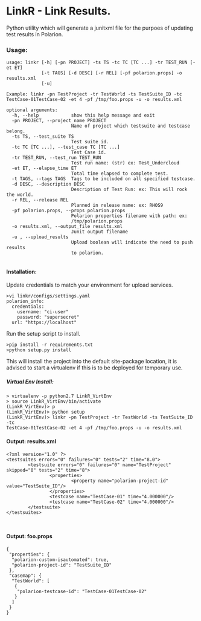 # LinkR - Link Results.
Python utility which will generate a junitxml file for the purpoes of updating
test results in Polarion.

### Usage:
```
usage: linkr [-h] [-pn PROJECT] -ts TS -tc TC [TC ...] -tr TEST_RUN [-et ET]
             [-t TAGS] [-d DESC] [-r REL] [-pf polarion.props] -o results.xml
             [-u]

Example: linkr -pn TestProject -tr TestWorld -ts TestSuite_ID -tc
TestCase-01TestCase-02 -et 4 -pf /tmp/foo.props -u -o results.xml

optional arguments:
  -h, --help            show this help message and exit
  -pn PROJECT, --project_name PROJECT
                        Name of project which testsuite and testcase belong.
  -ts TS, --test_suite TS
                        Test suite id.
  -tc TC [TC ...], --test_case TC [TC ...]
                        Test Case id.
  -tr TEST_RUN, --test_run TEST_RUN
                        Test run name: (str) ex: Test_Undercloud
  -et ET, --elapse_time ET
                        Total time elapsed to complete test.
  -t TAGS, --tags TAGS  Tags to be included on all specified testcase.
  -d DESC, --description DESC
                        Description of Test Run: ex: This will rock the world.
  -r REL, --release REL
                        Planned in release name: ex: RHOS9
  -pf polarion.props, --props polarion.props
                        Polarion properties filename with path: ex:
                        /tmp/polarion.props
  -o results.xml, --output_file results.xml
                        Junit output filename
  -u , --upload_results
                        Upload boolean will indicate the need to push results
                        to polarion.


```
#### Installation:
Update credentials to match your environment for upload services.

```
>vi linkr/configs/settings.yaml
polarion_info:
  credentials:
    username: "ci-user"
    password: "supersecret"
  url: "https://localhost"

```

Run the setup script to install.
```
>pip install -r requirements.txt
>python setup.py install

```
This will install the project into the default site-package location, it is
advised to start a virtualenv if this is to be deployed for temporary use.

##### Virtual Env Install:
```
> virtualenv -p python2.7 LinkR_VirtEnv
> source LinkR_VirtEnv/bin/activate
(LinkR_VirtEnv)> p
(LinkR_VirtEnv)> python setup
(LinkR_VirtEnv)> linkr -pn TestProject -tr TestWorld -ts TestSuite_ID -tc
TestCase-01TestCase-02 -et 4 -pf /tmp/foo.props -u -o results.xml

```

#### Output: results.xml
```
<?xml version="1.0" ?>
<testsuites errors="0" failures="0" tests="2" time="8.0">
        <testsuite errors="0" failures="0" name="TestProject" skipped="0" tests="2" time="8">
                <properties>
                        <property name="polarion-project-id" value="TestSuite_ID"/>
                </properties>
                <testcase name="TestCase-01" time="4.000000"/>
                <testcase name="TestCase-02" time="4.000000"/>
        </testsuite>
</testsuites>



```

#### Output: foo.props
```
{
 "properties": {
  "polarion-custom-isautomated": true,
  "polarion-project-id": "TestSuite_ID"
 },
 "casemap": {
  "TestWorld": [
   {
    "polarion-testcase-id": "TestCase-01TestCase-02"
   }
  ]
 }
}
```
